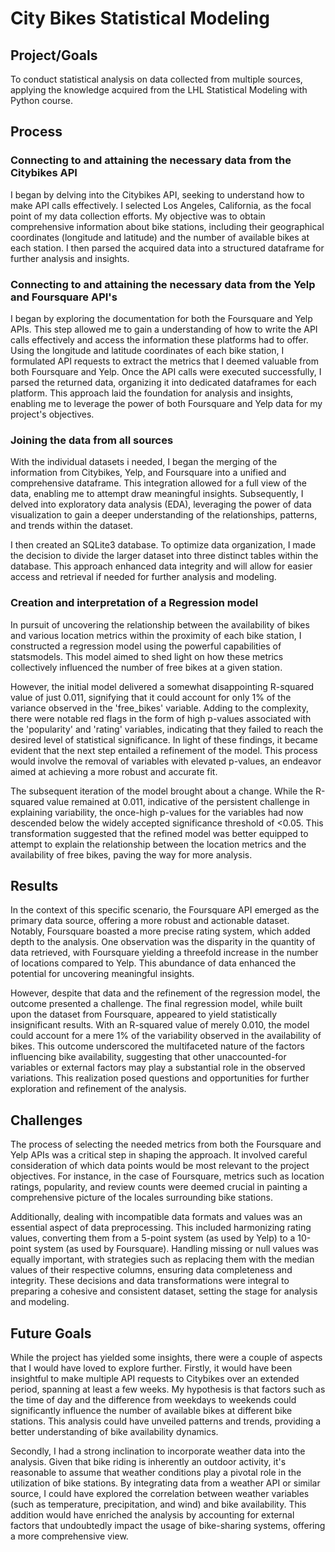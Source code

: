 # City Bikes Statistical Modeling

## Project/Goals
To conduct statistical analysis on data collected from multiple sources, applying the knowledge acquired from the LHL Statistical Modeling with Python course.

## Process
### Connecting to and attaining the necessary data from the Citybikes API
I began by delving into the Citybikes API, seeking to understand how to make API calls effectively. I selected Los Angeles, California, as the focal point of my data collection efforts. My objective was to obtain comprehensive information about bike stations, including their geographical coordinates (longitude and latitude) and the number of available bikes at each station. I then parsed the acquired data into a structured dataframe for further analysis and insights.

### Connecting to and attaining the necessary data from the Yelp and Foursquare API's
I began by exploring the documentation for both the Foursquare and Yelp APIs. This step allowed me to gain a understanding of how to write the API calls effectively and access the information these platforms had to offer. Using the longitude and latitude coordinates of each bike station, I formulated API requests to extract the metrics that I deemed valuable from both Foursquare and Yelp. Once the API calls were executed successfully, I parsed the returned data, organizing it into dedicated dataframes for each platform. This approach laid the foundation for analysis and insights, enabling me to leverage the power of both Foursquare and Yelp data for my project's objectives.

### Joining the data from all sources
With the individual datasets i needed, I began the merging of the information from Citybikes, Yelp, and Foursquare into a unified and comprehensive dataframe. This integration allowed for a full view of the data, enabling me to attempt draw meaningful insights. Subsequently, I delved into exploratory data analysis (EDA), leveraging the power of data visualization to gain a deeper understanding of the relationships, patterns, and trends within the dataset.

I then created an SQLite3 database. To optimize data organization, I made the decision to divide the larger dataset into three distinct tables within the database. This approach enhanced data integrity and will allow for easier access and retrieval if needed for further analysis and modeling.

### Creation and interpretation of a Regression model
In pursuit of uncovering the relationship between the availability of bikes and various location metrics within the proximity of each bike station, I constructed a regression model using the powerful capabilities of statsmodels. This model aimed to shed light on how these metrics collectively influenced the number of free bikes at a given station.

However, the initial model delivered a somewhat disappointing R-squared value of just 0.011, signifying that it could account for only 1% of the variance observed in the 'free_bikes' variable. Adding to the complexity, there were notable red flags in the form of high p-values associated with the 'popularity' and 'rating' variables, indicating that they failed to reach the desired level of statistical significance. In light of these findings, it became evident that the next step entailed a refinement of the model. This process would involve the removal of variables with elevated p-values, an endeavor aimed at achieving a more robust and accurate fit.

The subsequent iteration of the model brought about a change. While the R-squared value remained at 0.011, indicative of the persistent challenge in explaining variability, the once-high p-values for the variables had now descended below the widely accepted significance threshold of <0.05. This transformation suggested that the refined model was better equipped to attempt to explain the relationship between the location metrics and the availability of free bikes, paving the way for more analysis.

## Results
In the context of this specific scenario, the Foursquare API emerged as the primary data source, offering a more robust and actionable dataset. Notably, Foursquare boasted a more precise rating system, which added depth to the analysis. One observation was the disparity in the quantity of data retrieved, with Foursquare yielding a threefold increase in the number of locations compared to Yelp. This abundance of data enhanced the potential for uncovering meaningful insights.

However, despite that data and the refinement of the regression model, the outcome presented a challenge. The final regression model, while built upon the dataset from Foursquare, appeared to yield statistically insignificant results. With an R-squared value of merely 0.010, the model could account for a mere 1% of the variability observed in the availability of bikes. This outcome underscored the multifaceted nature of the factors influencing bike availability, suggesting that other unaccounted-for variables or external factors may play a substantial role in the observed variations. This realization posed questions and opportunities for further exploration and refinement of the analysis.

## Challenges 
The process of selecting the needed metrics from both the Foursquare and Yelp APIs was a critical step in shaping the approach. It involved careful consideration of which data points would be most relevant to the project objectives. For instance, in the case of Foursquare, metrics such as location ratings, popularity, and review counts were deemed crucial in painting a comprehensive picture of the locales surrounding bike stations.

Additionally, dealing with incompatible data formats and values was an essential aspect of data preprocessing. This included harmonizing rating values, converting them from a 5-point system (as used by Yelp) to a 10-point system (as used by Foursquare). Handling missing or null values was equally important, with strategies such as replacing them with the median values of their respective columns, ensuring data completeness and integrity. These decisions and data transformations were integral to preparing a cohesive and consistent dataset, setting the stage for analysis and modeling.

## Future Goals
While the project has yielded some insights, there were a couple of aspects that I would have loved to explore further. Firstly, it would have been insightful to make multiple API requests to Citybikes over an extended period, spanning at least a few weeks. My hypothesis is that factors such as the time of day and the difference from weekdays to weekends could significantly influence the number of available bikes at different bike stations. This analysis could have unveiled patterns and trends, providing a better understanding of bike availability dynamics.

Secondly, I had a strong inclination to incorporate weather data into the analysis. Given that bike riding is inherently an outdoor activity, it's reasonable to assume that weather conditions play a pivotal role in the utilization of bike stations. By integrating data from a weather API or similar source, I could have explored the correlation between weather variables (such as temperature, precipitation, and wind) and bike availability. This addition would have enriched the analysis by accounting for external factors that undoubtedly impact the usage of bike-sharing systems, offering a more comprehensive view.
